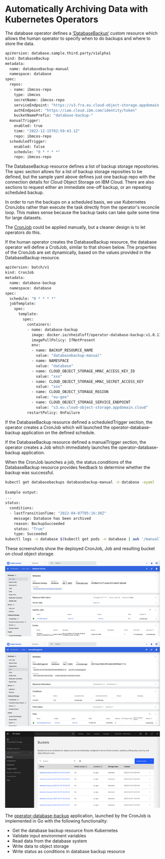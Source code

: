 # Automatically Archiving Data with Kubernetes Operators

The database operator defines a [‘DatabaseBackup‘](https://github.com/IBM/operator-sample-go/blob/8ce338d65d2cc9f8db437e3aa635f94a45156922/operator-database/config/samples/database.sample_v1alpha1_databasebackup.yaml) custom resource which allows the human operator to specify when to do backups and where to store the data.

```sh
apiVersion: database.sample.third.party/v1alpha1
kind: DatabaseBackup
metadata:
  name: databasebackup-manual
  namespace: database
spec:
  repos:
  - name: ibmcos-repo
    type: ibmcos
    secretName: ibmcos-repo
    serviceEndpoint: "https://s3.fra.eu.cloud-object-storage.appdomain.cloud"
    authEndpoint: "https://iam.cloud.ibm.com/identity/token"
    bucketNamePrefix: "database-backup-"
  manualTrigger:
    enabled: true
    time: "2022-12-15T02:59:43.1Z"
    repo: ibmcos-repo
  scheduledTrigger:
    enabled: false
    schedule: "0 * * * *"
    repo: ibmcos-repo
```

The DatabaseBackup resource defines a list of backup storage repositories.  The spec section allows for a list of backup storage reposities to be defined, but the sample yaml above defines just one backup repo with the connection details for Cloud Object Storage on IBM Cloud.  There are also sections to request either an immediate one-off backup, or an repeating scheduled backup.

In order to run the backups on a scheduled basis, we use Kubernetes CronJobs rather than execute the task directly from the operator's reconcile loop. This makes sense because the backup tasks can take quite some time for large datasets.

The [CronJob](https://github.com/IBM/operator-sample-go/blob/8ce338d65d2cc9f8db437e3aa635f94a45156922/operator-database-backup/kubernetes/cronjob.yaml) could be applied manually, but a cleaner design is to let operators do this.

If the human operator creates the DatabaseBackup resource, the database operator will define a CrobJob, similar to that shown below.  The properties of the CronJob are set dynamically, based on the values provided in the DatabaseBackup resource.

```sh
apiVersion: batch/v1
kind: CronJob
metadata:
  name: database-backup
  namespace: database
spec:
  schedule: "0 * * * *"
  jobTemplate:
    spec:
      template:
        spec:
          containers:
          - name: database-backup
            image: docker.io/nheidloff/operator-database-backup:v1.0.117
            imagePullPolicy: IfNotPresent
            env:
            - name: BACKUP_RESOURCE_NAME
              value: "databasebackup-manual"
            - name: NAMESPACE
              value: "database"
            - name: CLOUD_OBJECT_STORAGE_HMAC_ACCESS_KEY_ID
              value: "xxx"
            - name: CLOUD_OBJECT_STORAGE_HMAC_SECRET_ACCESS_KEY
              value: "xxx"
            - name: CLOUD_OBJECT_STORAGE_REGION
              value: "eu-geo"
            - name: CLOUD_OBJECT_STORAGE_SERVICE_ENDPOINT
              value: "s3.eu.cloud-object-storage.appdomain.cloud"
          restartPolicy: OnFailure
```

If the DatabaseBackup resource defined a scheduledTrigger section, the operator creates a CronJob which will launched the operator-database-backup application on the defined schedule.

If the DatabaseBackup resource defined a manualTrigger section, the operator creates a Job which immediately launches the operator-database-backup application.

When the CronJob launches a job, the status.conditions of the DatabaseBackup resource provides feedback to determine whether the backup was successful.
```sh
kubectl get databasebackups databasebackup-manual -n database -oyaml

Example output:
...
status:
  conditions:
  - lastTransitionTime: "2022-04-07T05:16:30Z"
    message: Database has been archived
    reason: BackupSucceeded
    status: "True"
    type: Succeeded
kubectl logs -n database $(kubectl get pods -n database | awk '/manuallytriggered/ {print $1;exit}')

```

These screenshots show the deployed CronJob, Job and resulting bucket on cloud object storage.

![Auto Archive 1](./images/auto-archive1.png)

![Auto Archive 2](./images/auto-archive2.png)

![Auto Archive 3](./images/auto-archive3.png)

<!-- ![Auto Archive 1](http://heidloff.net/wp-content/uploads/2022/04/auto-archive1.png)

![Auto Archive 2](http://heidloff.net/wp-content/uploads/2022/04/auto-archive2.png)

![Auto Archive 3](http://heidloff.net/wp-content/uploads/2022/04/auto-archive3.png) -->


The [operator-database-backup](https://github.com/IBM/operator-sample-go/tree/main/operator-database-backup) application, launched by the CronJob is implemented in Go with the following functionality:

* Get the database backup resource from Kubernetes
* Validate input environment variables
* Read data from the database system
* Write data to object storage
* Write status as conditions in database backup resource